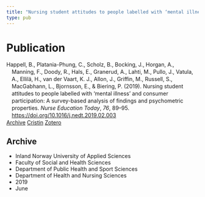 ```yaml
---
title: "Nursing student attitudes to people labelled with ‘mental illness’ and consumer participation: A survey-based analysis of findings and psychometric properties"
type: pub
---
```

<h1>Publication</h1>
<article id="csl-bib-container-KQ3UGIZD" class="csl-bib-container">
  <div class="csl-bib-body" style="line-height: 1.35; padding-left: 1em; text-indent:-1em;">
  <div class="csl-entry">Happell, B., Platania-Phung, C., Scholz, B., Bocking, J., Horgan, A., Manning, F., Doody, R., Hals, E., Granerud, A., Lahti, M., Pullo, J., Vatula, A., Ellil&#xE4;, H., van der Vaart, K. J., Allon, J., Griffin, M., Russell, S., MacGabhann, L., Bjornsson, E., &amp; Biering, P. (2019). Nursing student attitudes to people labelled with &#x2018;mental illness&#x2019; and consumer participation: A survey-based analysis of findings and psychometric properties. <i>Nurse Education Today</i>, <i>76</i>, 89&#x2013;95. <a href="https://doi.org/10.1016/j.nedt.2019.02.003">https://doi.org/10.1016/j.nedt.2019.02.003</a></div>
</div>
  <div class="csl-bib-buttons">
    <a href="#taxonomy-article-KQ3UGIZD" class="csl-bib-button">Archive</a>
    <a href="https://app.cristin.no/results/show.jsf?id=1703836" alt="Cristin URL" class="csl-bib-button">Cristin</a>
    <a href="http://zotero.org/groups/5022929/items/KQ3UGIZD" alt="Zotero URL" class="csl-bib-button">Zotero</a>
  </div>
  <div id="csl-bib-meta-container-KQ3UGIZD"></div>
</article>
<div id="csl-bib-meta-KQ3UGIZD" class="csl-bib-meta">
  <article id="taxonomy-article-KQ3UGIZD" class="taxonomy-article">
    <h1>Archive</h1>
    <ul>
      <li>Inland Norway University of Applied Sciences</li>
      <li>Faculty of Social and Health Sciences</li>
      <li>Department of Public Health and Sport Sciences</li>
      <li>Department of Health and Nursing Sciences</li>
      <li>2019</li>
      <li>June</li>
    </ul>
  </article>
</div>
